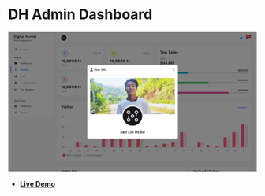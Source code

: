 # DH Admin Dashboard

![preview](assets/img/screenshot.png)

- **[Live Demo](https://sanlinhtik3.github.com/DH_Admin_Dashboard)**